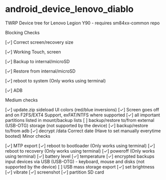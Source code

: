 # android_device_lenovo_diablo
TWRP Device tree for Lenovo Legion Y90 - requires sm84xx-common repo


Blocking Checks

[✓] Correct screen/recovery size

[✓] Working Touch, screen

[✓] Backup to internal/microSD

[✓] Restore from internal/microSD

[✓] reboot to system (Only works using terminal)

[✓] ADB

Medium checks

[✓] update.zip sideload
 UI colors (red/blue inversions)
[✓] Screen goes off and on
 F2FS/EXT4 Support, exFAT/NTFS where supported
[✓] all important partitions listed in mount/backup lists
[ ] backup/restore to/from external (USB-OTG) storage (not supported by the device)
[✓] backup/restore to/from adb
[✓] decrypt /data
 Correct date (Have to set manually everytime booted)
Minor checks

[✓] MTP export
[✓] reboot to bootloader (Only works using terminal)
[✓] reboot to recovery (Only works using terminal)
[✓] poweroff (Only works using terminal)
[✓] battery level
[✓] temperature
[✓] encrypted backups
 input devices via USB (USB-OTG) - keyboard, mouse and disks (not supported by the device)
[ ] USB mass storage export
[✓] set brightness
[✓] vibrate
[✓] screenshot
[✓] partition SD card
